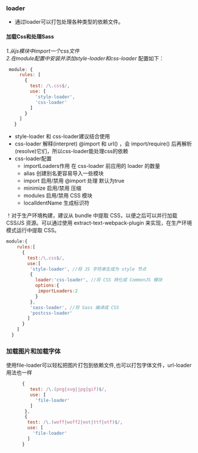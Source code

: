 ### loader 
* 通过loader可以打包处理各种类型的依赖文件。

#### 加载Css和处理Sass
*1.从js模块中import一个css文件<br>2.在module配置中安装并添加style-loader和css-loader*
配置如下：
```js
 module: {
     rules: [
       {
         test: /\.css$/,
         use: [
           'style-loader',
           'css-loader'
         ]
       }
     ]
   }
```
* style-loader 和 css-loader建议结合使用
* css-loader 解释(interpret) @import 和 url() ，会 import/require() 后再解析(resolve)它们，所以css-loader能处理css的依赖
* css-loader配置
  + importLoaders作用 在 css-loader 前应用的 loader 的数量
  + alias 创建别名更容易导入一些模块
  + import 启用/禁用 @import 处理 默认为true
  + minimize 启用/禁用 压缩
  + modules 启用/禁用 CSS 模块
  + localIdentName 生成标识符

！对于生产环境构建，建议从 bundle 中提取 CSS，以便之后可以并行加载 CSS/JS 资源。可以通过使用 extract-text-webpack-plugin 来实现，在生产环境模式运行中提取 CSS。
```js
module:{
    rules:[
      {
        test:/\.css$/,
        use:[
         'style-loader', //将 JS 字符串生成为 style 节点
         {
           loader:'css-loader', //将 CSS 转化成 CommonJS 模块
           options:{
            importLoaders:2
           }
         },
         'sass-loader', //将 Sass 编译成 CSS
         'postcss-loader'
        ]
      }
    ]
  }
```
### 加载图片和加载字体
使用file-loader可以轻松把图片打包到依赖文件,也可以打包字体文件，url-loader用法也一样
```js
      {
         test: /\.(png|svg|jpg|gif)$/,
         use: [
           'file-loader'
         ]
       },
       {
        test: /\.(woff|woff2|eot|ttf|otf)$/,
        use: [
          'file-loader'
        ]
      }
```